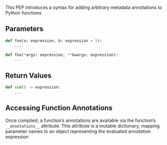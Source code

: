 
This PEP introduces a syntax for adding arbitrary metadata annotations to Python functions

## Parameters

```python
def foo(a: expression, b: expression = 5):
    ...
```

```python
def foo(*args: expression, **kwargs: expression):
    ...
```

## Return Values

```python
def sum() -> expression:
    ...
```    

## Accessing Function Annotations

Once compiled, a function’s annotations are available via the function’s `__annotations__` attribute. This attribute is a mutable dictionary, mapping parameter names to an object representing the evaluated annotation expression
